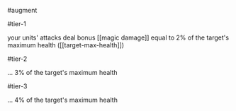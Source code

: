 #augment 

#tier-1 

your units' attacks deal bonus [[magic damage]] equal to 2% of the target's maximum health ([[target-max-health]])

#tier-2 

... 3% of the target's maximum health

#tier-3 

... 4% of the target's maximum health